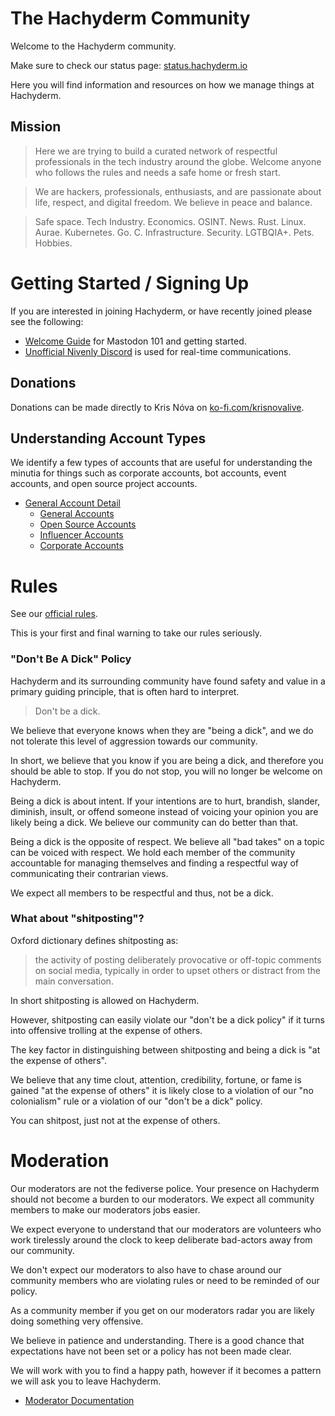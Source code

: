# The Hachyderm Community

Welcome to the Hachyderm community.

Make sure to check our status page: [status.hachyderm.io](https://status.hachyderm.io)

Here you will find information and resources on how we manage things at Hachyderm.

## Mission 

> Here we are trying to build a curated network of respectful professionals in the tech industry around the globe. Welcome anyone who follows the rules and needs a safe home or fresh start.

> We are hackers, professionals, enthusiasts, and are passionate about life, respect, and digital freedom. We believe in peace and balance.

> Safe space. Tech Industry. Economics. OSINT. News. Rust. Linux. Aurae. Kubernetes. Go. C. Infrastructure. Security. LGTBQIA+. Pets. Hobbies.

# Getting Started / Signing Up

If you are interested in joining Hachyderm, or have recently joined please see the following:

 - [Welcome Guide](/welcome/README.md) for Mastodon 101 and getting started.
 - [Unofficial Nivenly Discord](https://discord.gg/YnWdbchSwA) is used for real-time communications.

## Donations

Donations can be made directly to Kris Nóva on [ko-fi.com/krisnovalive](https://ko-fi.com/krisnovalive).

## Understanding Account Types

We identify a few types of accounts that are useful for understanding the minutia for things such as corporate accounts, bot accounts, event accounts, and open source project accounts. 

 - [General Account Detail](accounts/README.md)
   - [General Accounts](accounts/general-accounts.md)
   - [Open Source Accounts](accounts/open-source-accounts.md)
   - [Influencer Accounts](accounts/influencer-accounts.md)
   - [Corporate Accounts](accounts/corporate-accounts.md)

# Rules

See our [official rules](https://hachyderm.io/about/more#rules).

This is your first and final warning to take our rules seriously.

### "Don't Be A Dick" Policy

Hachyderm and its surrounding community have found safety and value in a primary guiding principle, that is often hard to interpret.

> Don't be a dick.

We believe that everyone knows when they are "being a dick", and we do not tolerate this level of aggression towards our community. 

In short, we believe that you know if you are being a dick, and therefore you should be able to stop. If you do not stop, you will no longer be welcome on Hachyderm.

Being a dick is about intent. If your intentions are to hurt, brandish, slander, diminish, insult, or offend someone instead of voicing your opinion you are likely being a dick. We believe our community can do better than that.

Being a dick is the opposite of respect. We believe all "bad takes" on a topic can be voiced with respect.
We hold each member of the community accountable for managing themselves and finding a respectful way of communicating their contrarian views.

We expect all members to be respectful and thus, not be a dick.

### What about "shitposting"?

Oxford dictionary defines shitposting as:

> the activity of posting deliberately provocative or off-topic comments on social media, typically in order to upset others or distract from the main conversation.

In short shitposting is allowed on Hachyderm. 

However, shitposting can easily violate our "don't be a dick policy" if it turns into offensive trolling at the expense of others.

The key factor in distinguishing between shitposting and being a dick is "at the expense of others".

We believe that any time clout, attention, credibility, fortune, or fame is gained "at the expense of others" it is likely close to a violation of our "no colonialism" rule or a violation of our "don't be a dick" policy.

You can shitpost, just not at the expense of others.

# Moderation 

Our moderators are not the fediverse police.
Your presence on Hachyderm should not become a burden to our moderators.
We expect all community members to make our moderators jobs easier.

We expect everyone to understand that our moderators are volunteers who work tirelessly around the clock to keep deliberate bad-actors away from our community.

We don't expect our moderators to also have to chase around our community members who are violating rules or need to be reminded of our policy. 

As a community member if you get on our moderators radar you are likely doing something very offensive.

We believe in patience and understanding. 
There is a good chance that expectations have not been set or a policy has not been made clear.

We will work with you to find a happy path, however if it becomes a pattern we will ask you to leave Hachyderm.

 - [Moderator Documentation](/mods/README.md)